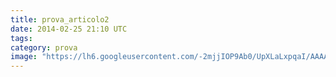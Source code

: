 ```yaml
---
title: prova_articolo2
date: 2014-02-25 21:10 UTC
tags:
category: prova
image: "https://lh6.googleusercontent.com/-2mjjIOP9Ab0/UpXLaLxpqaI/AAAAAAAAeKw/UFMK9nV5yQM/w1232-h693-no/jakarta-forest-capital-region-indonesia-world-city-266089.jpg"
---
```


